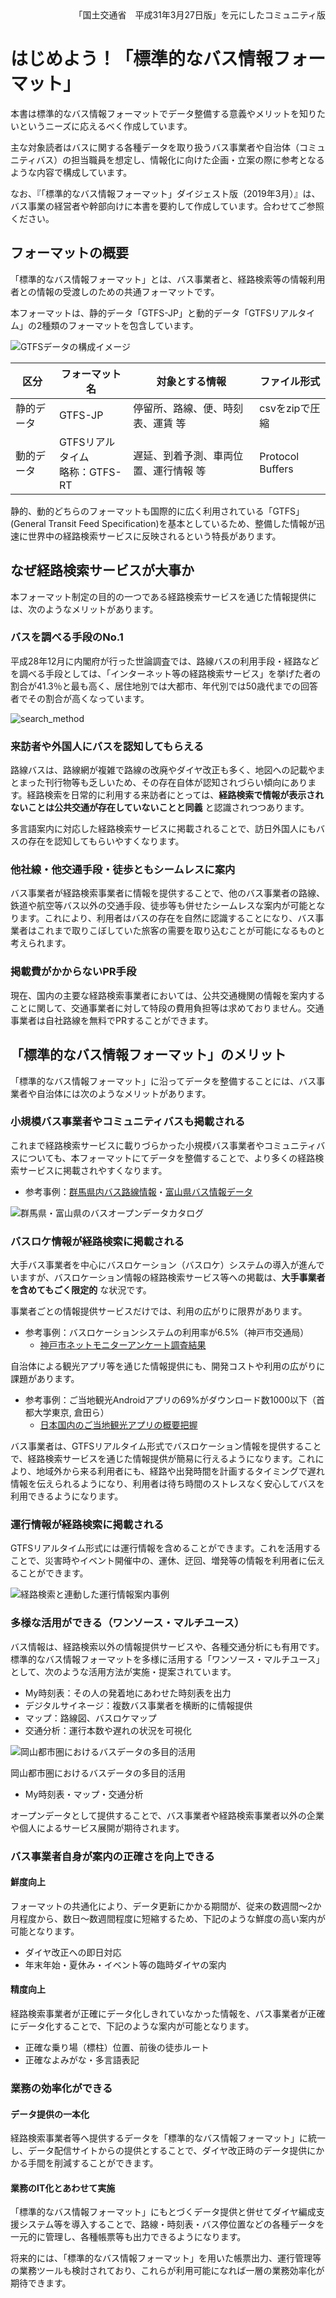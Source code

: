 <div class="only-print" style="text-align: right;">「国土交通省　平成31年3月27日版」を元にしたコミュニティ版</div>

# はじめよう！「標準的なバス情報フォーマット」

本書は標準的なバス情報フォーマットでデータ整備する意義やメリットを知りたいというニーズに応えるべく作成しています。

主な対象読者はバスに関する各種データを取り扱うバス事業者や自治体（コミュニティバス）の担当職員を想定し、情報化に向けた企画・立案の際に参考となるような内容で構成しています。

なお、『「標準的なバス情報フォーマット」ダイジェスト版（2019年3月）』は、バス事業の経営者や幹部向けに本書を要約して作成しています。合わせてご参照ください。

## フォーマットの概要

「標準的なバス情報フォーマット」とは、バス事業者と、経路検索等の情報利用者との情報の受渡しのための共通フォーマットです。

本フォーマットは、静的データ「GTFS-JP」と動的データ「GTFSリアルタイム」の2種類のフォーマットを包含しています。

![GTFSデータの構成イメージ](images/gtfs_package.png)

| 区分 | フォーマット名 | 対象とする情報 | ファイル形式|
| ------ | ------- | --------- | ---- |
| 静的データ | GTFS-JP  | 停留所、路線、便、時刻表、運賃 等| csvをzipで圧縮  |
| 動的データ | GTFSリアルタイム<br />略称：GTFS-RT | 遅延、到着予測、車両位置、運行情報 等 | Protocol Buffers |

静的、動的どちらのフォーマットも国際的に広く利用されている「GTFS」(General
Transit Feed Specification)を基本としているため、整備した情報が迅速に世界中の経路検索サービスに反映されるという特長があります。



## なぜ経路検索サービスが大事か

本フォーマット制定の目的の一つである経路検索サービスを通じた情報提供には、次のようなメリットがあります。

### バスを調べる手段のNo.1

平成28年12月に内閣府が行った世論調査では、路線バスの利用手段・経路などを調べる手段としては、「インターネット等の経路検索サービス」を挙げた者の割合が41.3％と最も高く、居住地別では大都市、年代別では50歳代までの回答者でその割合が高くなっています。

![search_method](images/search_method.png)



### 来訪者や外国人にバスを認知してもらえる

路線バスは、路線網が複雑で路線の改廃やダイヤ改正も多く、地図への記載やまとまった刊行物等も乏しいため、その存在自体が認知されづらい傾向にあります。経路検索を日常的に利用する来訪者にとっては、**経路検索で情報が表示されないことは公共交通が存在していないことと同義** と認識されつつあります。

多言語案内に対応した経路検索サービスに掲載されることで、訪日外国人にもバスの存在を認知してもらいやすくなります。

### 他社線・他交通手段・徒歩ともシームレスに案内

バス事業者が経路検索事業者に情報を提供することで、他のバス事業者の路線、鉄道や航空等バス以外の交通手段、徒歩等も併せたシームレスな案内が可能となります。これにより、利用者はバスの存在を自然に認識することになり、バス事業者はこれまで取りこぼしていた旅客の需要を取り込むことが可能になるものと考えられます。

### 掲載費がかからないPR手段

現在、国内の主要な経路検索事業者においては、公共交通機関の情報を案内することに関して、交通事業者に対して特段の費用負担等は求めておりません。交通事業者は自社路線を無料でPRすることができます。



## 「標準的なバス情報フォーマット」のメリット

「標準的なバス情報フォーマット」に沿ってデータを整備することには、バス事業者や自治体には次のようなメリットがあります。

### 小規模バス事業者やコミュニティバスも掲載される

これまで経路検索サービスに載りづらかった小規模バス事業者やコミュニティバスについても、本フォーマットにてデータを整備することで、より多くの経路検索サービスに掲載されやすくなります。

* 参考事例：[群馬県内バス路線情報](https://gma.jcld.jp/GMA_OPENDATA/)・[富山県バス情報データ](http://opendata.pref.toyama.jp/pages/gtfs_jp.htm)

[]()![群馬県・富山県のバスオープンデータカタログ](images/gunma_toyama_data_list.png)

### バスロケ情報が経路検索に掲載される

大手バス事業者を中心にバスロケーション（バスロケ）システムの導入が進んでいますが、バスロケーション情報の経路検索サービス等への掲載は、**大手事業者を含めてもごく限定的** な状況です。

事業者ごとの情報提供サービスだけでは、利用の広がりに限界があります。

- 参考事例：バスロケーションシステムの利用率が6.5%（神戸市交通局）
  - [神戸市ネットモニターアンケート調査結果](https://kobecity-monitor.jp/articles/39/attaches/2017070302netquestion.pdf)

自治体による観光アプリ等を通じた情報提供にも、開発コストや利用の広がりに課題があります。

- 参考事例：ご当地観光Androidアプリの69%がダウンロード数1000以下（首都大学東京, 倉田ら）
  - [日本国内のご当地観光アプリの概要把握](http://www.comp.tmu.ac.jp/kurata/research/YKurataMAokiHAi-STI15spring.pdf)

バス事業者は、GTFSリアルタイム形式でバスロケーション情報を提供することで、経路検索サービスを通じた情報提供が簡易に行えるようになります。これにより、地域外から来る利用者にも、経路や出発時間を計画するタイミングで遅れ情報を伝えられるようになり、利用者は待ち時間のストレスなく安心してバスを利用できるようになります。

### 運行情報が経路検索に掲載される

GTFSリアルタイム形式には運行情報を含めることができます。これを活用することで、災害時やイベント開催中の、運休、迂回、増発等の情報を利用者に伝えることができます。

![経路検索と連動した運行情報案内事例](images/alert.png)

### 多様な活用ができる（ワンソース・マルチユース）

バス情報は、経路検索以外の情報提供サービスや、各種交通分析にも有用です。標準的なバス情報フォーマットを多様に活用する「ワンソース・マルチユース」として、次のような活用方法が実施・提案されています。

* My時刻表：その人の発着地にあわせた時刻表を出力
* デジタルサイネージ：複数バス事業者を横断的に情報提供
* マップ：路線図、バスロケマップ
* 交通分析：運行本数や遅れの状況を可視化

![岡山都市圏におけるバスデータの多目的活用](images/multiuse.png)

岡山都市圏におけるバスデータの多目的活用

* My時刻表・マップ・交通分析

オープンデータとして提供することで、バス事業者や経路検索事業者以外の企業や個人によるサービス展開が期待されます。

### バス事業者自身が案内の正確さを向上できる

#### 鮮度向上

フォーマットの共通化により、データ更新にかかる期間が、従来の数週間～2か月程度から、数日～数週間程度に短縮するため、下記のような鮮度の高い案内が可能となります。

* ダイヤ改正への即日対応
* 年末年始・夏休み・イベント等の臨時ダイヤの案内

#### 精度向上

経路検索事業者が正確にデータ化しきれていなかった情報を、バス事業者が正確にデータ化することで、下記のような案内が可能となります。

* 正確な乗り場（標柱）位置、前後の徒歩ルート
* 正確なよみがな・多言語表記

### 業務の効率化ができる

#### データ提供の一本化

経路検索事業者等へ提供するデータを「標準的なバス情報フォーマット」に統一し、データ配信サイトからの提供とすることで、ダイヤ改正時のデータ提供にかかる手間を削減することができます。

#### 業務のIT化とあわせて実施

「標準的なバス情報フォーマット」にもとづくデータ提供と併せてダイヤ編成支援システム等を導入することで、路線・時刻表・バス停位置などの各種データを一元的に管理し、各種帳票等も出力できるようになります。

将来的には、「標準的なバス情報フォーマット」を用いた帳票出力、運行管理等の業務ツールも検討されており、これらが利用可能になれば一層の業務効率化が期待できます。

